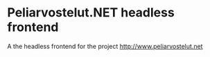 # Peliarvostelut.NET headless frontend

A the headless frontend for the project http://www.peliarvostelut.net
